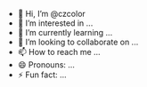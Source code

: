 - 👋 Hi, I’m @czcolor
- 👀 I’m interested in ...
- 🌱 I’m currently learning ...
- 💞️ I’m looking to collaborate on ...
- 📫 How to reach me ...
- 😄 Pronouns: ...
- ⚡ Fun fact: ...

<!---
czcolor/czcolor is a ✨ special ✨ repository because its `README.md` (this file) appears on your GitHub profile.
You can click the Preview link to take a look at your changes.
--->
